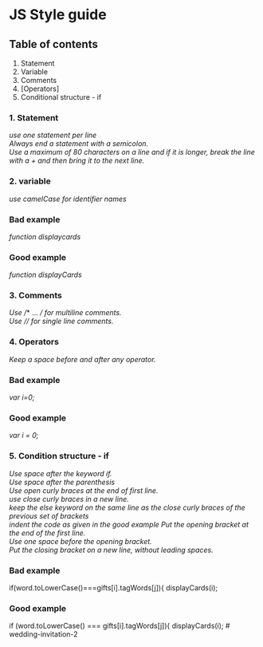 # JS Style guide
## Table of contents

1. Statement
2. Variable
3. Comments
4. [Operators]
5. Conditional structure - if

### 1. Statement
*use one statement per line*\
*Always end a statement with a semicolon.*\
*Use a maximum of 80 characters on a line and if it is longer, break the line with a + and then bring it to the next line.*

### 2. variable
*use camelCase for identifier names*

### Bad example
*function displaycards*

### Good example
*function displayCards*

### 3. Comments
*Use /** ... */ for multiline comments.*\
*Use // for single line comments.*

### 4. Operators
*Keep a space before and after any operator.*

### Bad example
*var i=0;*

### Good example
*var i = 0;*

### 5. Condition structure - if
*Use space after the keyword if.*\
*Use space after the parenthesis*\
*Use open curly braces at the end of first line.*\
*use close curly braces in a new line.*\
*keep the else keyword on the same line as the close curly braces of the previous set of brackets*\
*indent the code as given in the good example*
*Put the opening bracket at the end of the first line.*\
*Use one space before the opening bracket.*\
*Put the closing bracket on a new line, without leading spaces.*

### Bad example
if(word.toLowerCase()===gifts[i].tagWords[j]){
  displayCards(i);

### Good example
if (word.toLowerCase() === gifts[i].tagWords[j]){
  displayCards(i);
#   w e d d i n g - i n v i t a t i o n - 2  
 